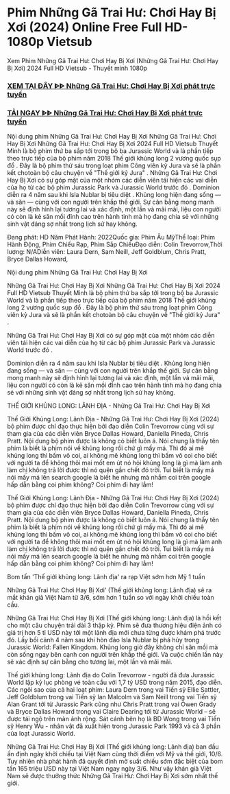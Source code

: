 # Phim Những Gã Trai Hư: Chơi Hay Bị Xơi (2024) Online Free Full HD-1080p Vietsub
Xem Phim Những Gã Trai Hư: Chơi Hay Bị Xơi (Những Gã Trai Hư: Chơi Hay Bị Xơi) 2024 Full HD Vietsub - Thuyết minh 1080p

<div class="markdown-heading" dir="auto"><h3 tabindex="-1" class="heading-element" dir="auto"><a href="https://cutt.ly/dejehA9C">XEM TẠI ĐÂY ᐈᐈ Những Gã Trai Hư: Chơi Hay Bị Xơi phát trực tuyến</a></h3></p>

<div class="markdown-heading" dir="auto"><h3 tabindex="-1" class="heading-element" dir="auto"><a href="https://cutt.ly/dejehA9C">TẢI NGAY ᐈᐈ Những Gã Trai Hư: Chơi Hay Bị Xơi phát trực tuyến</a></h3></p>


Nội dung phim Những Gã Trai Hư: Chơi Hay Bị Xơi
Những Gã Trai Hư: Chơi Hay Bị Xơi Những Gã Trai Hư: Chơi Hay Bị Xơi 2024 Full HD Vietsub Thuyết Minh là bộ phim thứ ba sắp tới trong bộ ba Jurassic World và là phần tiếp theo trực tiếp của bộ phim năm 2018 Thế giới khủng long 2 vương quốc sụp đổ . Đây là bộ phim thứ sáu trong loạt phim Công viên kỷ Jura và sẽ là phần kết chotoàn bộ câu chuyện về "Thế giới kỷ Jura" .
Những Gã Trai Hư: Chơi Hay Bị Xơi có sự góp mặt của một nhóm các diễn viên tái hiện các vai diễn của họ từ các bộ phim Jurassic Park và Jurassic World trước đó .
Dominion diễn ra 4 năm sau khi Isla Nublar bị tiêu diệt . Khủng long hiện đang sống — và săn — cùng với con người trên khắp thế giới. Sự cân bằng mong manh này sẽ định hình lại tương lai và xác định, một lần và mãi mãi, liệu con người có còn là kẻ săn mồi đỉnh cao trên hành tinh mà họ đang chia sẻ với những sinh vật đáng sợ nhất trong lịch sử hay không.

Đang phát: HD Năm Phát Hành: 2022Quốc gia: Phim Âu MỹThể loại: Phim Hành Động, Phim Chiếu Rạp, Phim Sắp ChiếuĐạo diễn: Colin Trevorrow,Thời lượng: N/ADiễn viên: Laura Dern, Sam Neill, Jeff Goldblum, Chris Pratt, Bryce Dallas Howard,

Nội dung phim Những Gã Trai Hư: Chơi Hay Bị Xơi

Những Gã Trai Hư: Chơi Hay Bị Xơi Những Gã Trai Hư: Chơi Hay Bị Xơi 2024 Full HD Vietsub Thuyết Minh là bộ phim thứ ba sắp tới trong bộ ba Jurassic World và là phần tiếp theo trực tiếp của bộ phim năm 2018 Thế giới khủng long 2 vương quốc sụp đổ . Đây là bộ phim thứ sáu trong loạt phim Công viên kỷ Jura và sẽ là phần kết chotoàn bộ câu chuyện về "Thế giới kỷ Jura" .

Những Gã Trai Hư: Chơi Hay Bị Xơi có sự góp mặt của một nhóm các diễn viên tái hiện các vai diễn của họ từ các bộ phim Jurassic Park và Jurassic World trước đó .


Dominion diễn ra 4 năm sau khi Isla Nublar bị tiêu diệt . Khủng long hiện đang sống — và săn — cùng với con người trên khắp thế giới. Sự cân bằng mong manh này sẽ định hình lại tương lai và xác định, một lần và mãi mãi, liệu con người có còn là kẻ săn mồi đỉnh cao trên hành tinh mà họ đang chia sẻ với những sinh vật đáng sợ nhất trong lịch sử hay không.

THẾ GIỚI KHỦNG LONG: LÃNH ĐỊA - Những Gã Trai Hư: Chơi Hay Bị Xơi

Thế Giới Khủng Long: Lãnh Địa - Những Gã Trai Hư: Chơi Hay Bị Xơi (2024) bộ phim được chỉ đạo thực hiện bởi đạo diễn Colin Trevorrow cùng với sự tham gia của các diễn viên Bryce Dallas Howard, Daniella Pineda, Chris Pratt. Nội dung bộ phim được là không có biết luôn á. Nói chung là thấy tên phim là biết là phim nói về khủng long rồi chứ gì mấy má. Thì đó ai mê khủng long thì bấm vô coi, ai không mê khủng long thì bấm vô coi cho biết với người ta để không thôi mai mốt em út nó hỏi khủng long là gì mà làm anh làm chị không trả lời được thì nó quên gần chết đó trời. Tui biết là mấy má nói mấy má lên search google là biết he nhưng mà nhắm coi trên google hấp dẫn bằng coi phim không? Coi phim đi hay lắm!

Thế Giới Khủng Long: Lãnh Địa - Những Gã Trai Hư: Chơi Hay Bị Xơi (2024) bộ phim được chỉ đạo thực hiện bởi đạo diễn Colin Trevorrow cùng với sự tham gia của các diễn viên Bryce Dallas Howard, Daniella Pineda, Chris Pratt. Nội dung bộ phim được là không có biết luôn á. Nói chung là thấy tên phim là biết là phim nói về khủng long rồi chứ gì mấy má. Thì đó ai mê khủng long thì bấm vô coi, ai không mê khủng long thì bấm vô coi cho biết với người ta để không thôi mai mốt em út nó hỏi khủng long là gì mà làm anh làm chị không trả lời được thì nó quên gần chết đó trời. Tui biết là mấy má nói mấy má lên search google là biết he nhưng mà nhắm coi trên google hấp dẫn bằng coi phim không? Coi phim đi hay lắm!


Bom tấn 'Thế giới khủng long: Lãnh địa' ra rạp Việt sớm hơn Mỹ 1 tuần

Những Gã Trai Hư: Chơi Hay Bị Xơi' (Thế giới khủng long: Lãnh địa) sẽ ra mắt khán giả Việt Nam từ 3/6, sớm hơn 1 tuần so với ngày khởi chiếu toàn cầu.

Những Gã Trai Hư: Chơi Hay Bị Xơi (Thế giới khủng long: Lãnh địa) là hồi kết cho một câu chuyện trải dài 3 thập kỷ. Phim sẽ đưa thương hiệu điện ảnh có giá trị hơn 5 tỉ USD này tới một lãnh địa mới chưa từng được khám phá trước đó. Lấy bối cảnh 4 năm sau khi hòn đảo Isla Nublar bị phá hủy trong Jurassic World: Fallen Kingdom. Khủng long giờ đây không chỉ săn mồi mà còn sống ngay bên cạnh con người trên khắp thế giới. Và cuộc chiến lần này sẽ xác định sự cân bằng cho tương lai, một lần và mãi mãi. 

Thế giới khủng long: Lãnh địa do Colin Trevorrow - người đã đưa Jurassic World lập kỷ lục phòng vé toàn cầu với 1,7 tỷ USD trong năm 2015, đạo diễn. Các ngôi sao của cả hai loạt phim: Laura Dern trong vai Tiến sỹ Ellie Sattler, Jeff Goldblum trong vai Tiến sỹ Ian Malcolm và Sam Neill trong vai Tiến sỹ Alan Grant tới từ Jurassic Park cũng như Chris Pratt trong vai Owen Grady và Bryce Dallas Howard trong vai Claire Dearing tới từ Jurassic World – sẽ được tái ngộ trên màn ảnh rộng. Sát cánh bên họ là BD Wong trong vai Tiến sỹ Henry Wu - nhân vật đã xuất hiện trong Jurassic Park 1993 và cả 3 phần của loạt Jurassic World.

Những Gã Trai Hư: Chơi Hay Bị Xơi (Thế giới khủng long: Lãnh địa) ban đầu ấn định ngày khởi chiếu tại Việt Nam cùng thời điểm với Mỹ và thế giới, 10/6. Tuy nhiên nhà phát hành đã quyết định mở suất chiếu sớm đặc biệt của bom tấn 165 triệu USD này tại Việt Nam ngay ngày 3/6. Như vậy khán giả Việt Nam sẽ được thưởng thức Những Gã Trai Hư: Chơi Hay Bị Xơi sớm nhất thế giới. 
